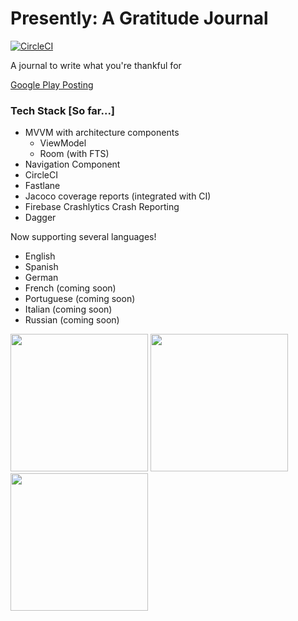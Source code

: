 # Presently: A Gratitude Journal
[![CircleCI](https://circleci.com/gh/alisonthemonster/Presently/tree/master.svg?style=svg)](https://circleci.com/gh/alisonthemonster/Presently/tree/master)

A journal to write what you're thankful for

[Google Play Posting](https://play.google.com/store/apps/details?id=journal.gratitude.com.gratitudejournal&hl=en)

### Tech Stack [So far...]
- MVVM with architecture components
   - ViewModel
   - Room (with FTS)
- Navigation Component
- CircleCI
- Fastlane
- Jacoco coverage reports (integrated with CI)
- Firebase Crashlytics Crash Reporting
- Dagger

Now supporting several languages!
- English
- Spanish
- German
- French (coming soon)
- Portuguese (coming soon)
- Italian (coming soon)
- Russian (coming soon)

<img src="https://i.imgur.com/Im3maBV.png" width="220">  <img src="https://i.imgur.com/O4J2yru.png" width="220">  <img src="https://i.imgur.com/TDCxl3N.png" width="220"> 
